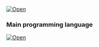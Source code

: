 [![Open](https://raw.githubusercontent.com/shestaya-liniya/icons/main/github-header.svg)](https://andrei-silin.pages.dev/)

### Main programming language
[![Open](https://raw.githubusercontent.com/shestaya-liniya/icons/main/ts-shield.svg)](https://andrei-silin.pages.dev/)
